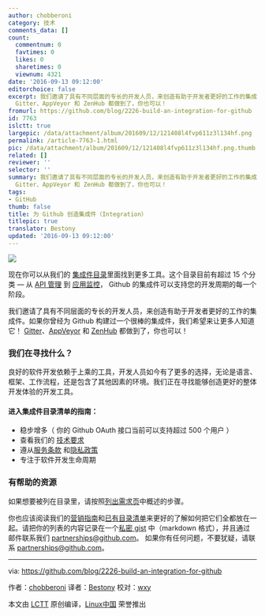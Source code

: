 ```yaml
---
author: chobberoni
category: 技术
comments_data: []
count:
  commentnum: 0
  favtimes: 0
  likes: 0
  sharetimes: 0
  viewnum: 4321
date: '2016-09-13 09:12:00'
editorchoice: false
excerpt: 我们邀请了具有不同层面的专长的开发人员，来创造有助于开发者更好的工作的集成件。如果你曾经为 Github 构建过一个很棒的集成件，我们希望来让更多人知道它！
  Gitter、AppVeyor 和 ZenHub 都做到了，你也可以！
fromurl: https://github.com/blog/2226-build-an-integration-for-github
id: 7763
islctt: true
largepic: /data/attachment/album/201609/12/121408l4fvp611z3l134hf.png
permalink: /article-7763-1.html
pic: /data/attachment/album/201609/12/121408l4fvp611z3l134hf.png.thumb.jpg
related: []
reviewer: ''
selector: ''
summary: 我们邀请了具有不同层面的专长的开发人员，来创造有助于开发者更好的工作的集成件。如果你曾经为 Github 构建过一个很棒的集成件，我们希望来让更多人知道它！
  Gitter、AppVeyor 和 ZenHub 都做到了，你也可以！
tags:
- GitHub
thumb: false
title: 为 Github 创造集成件（Integration）
titlepic: true
translator: Bestony
updated: '2016-09-13 09:12:00'
---
```


![](/data/attachment/album/201609/12/121408l4fvp611z3l134hf.png)


现在你可以从我们的 [集成件目录](https://github.com/integrations)里面找到更多工具。这个目录目前有超过 15 个分类 — 从 [API 管理](https://github.com/integrations/feature/api-management) 到 [应用监控](https://github.com/integrations/feature/monitoring)， Github 的集成件可以支持您的开发周期的每一个阶段。


我们邀请了具有不同层面的专长的开发人员，来创造有助于开发者更好的工作的集成件。如果你曾经为 Github 构建过一个很棒的集成件，我们希望来让更多人知道它！ [Gitter](https://github.com/integrations/feature/monitoring)、[AppVeyor](https://github.com/integrations/appveyor) 和 [ZenHub](https://github.com/integrations/zenhub) 都做到了，你也可以！


### 我们在寻找什么？


良好的软件开发依赖于上乘的工具，开发人员如今有了更多的选择，无论是语言、框架、工作流程，还是包含了其他因素的环境。我们正在寻找能够创造更好的整体开发体验的开发工具。


#### 进入集成件目录清单的指南：


* 稳步增多（ 你的 Github OAuth 接口当前可以支持超过 500 个用户 ）
* 查看我们的 [技术要求](https://developer.github.com/integrations-directory/getting-listed/#technical-requirements)
* 遵从[服务条款](https://help.github.com/articles/github-terms-of-service/) 和[隐私政策](https://help.github.com/articles/github-privacy-policy/)
* 专注于软件开发生命周期


### 有帮助的资源


如果想要被列在目录里，请按照[列出需求页](https://developer.github.com/integrations-directory/getting-listed/)中概述的步骤。


你也应该阅读我们的[营销指南](https://developer.github.com/integrations-directory/marketing-guidelines/)和[已有目录清单](https://github.com/integrations)来更好的了解如何把它们全都放在一起。请把你的列表的内容记录在一个[私密 gist](https://gist.github.com/) 中（markdown 格式），并且通过邮件联系我们 [partnerships@github.com](mailto:partnerships@github.com)。 如果你有任何问题，不要犹疑，请联系 [partnerships@github.com](mailto:partnerships@github.com)。




---


via: <https://github.com/blog/2226-build-an-integration-for-github>


作者：[chobberoni](https://github.com/chobberoni)  译者：[Bestony](https://github.com/Bestony) 校对：[wxy](https://github.com/wxy)


本文由 [LCTT](https://github.com/LCTT/TranslateProject) 原创编译，[Linux中国](https://linux.cn/) 荣誉推出